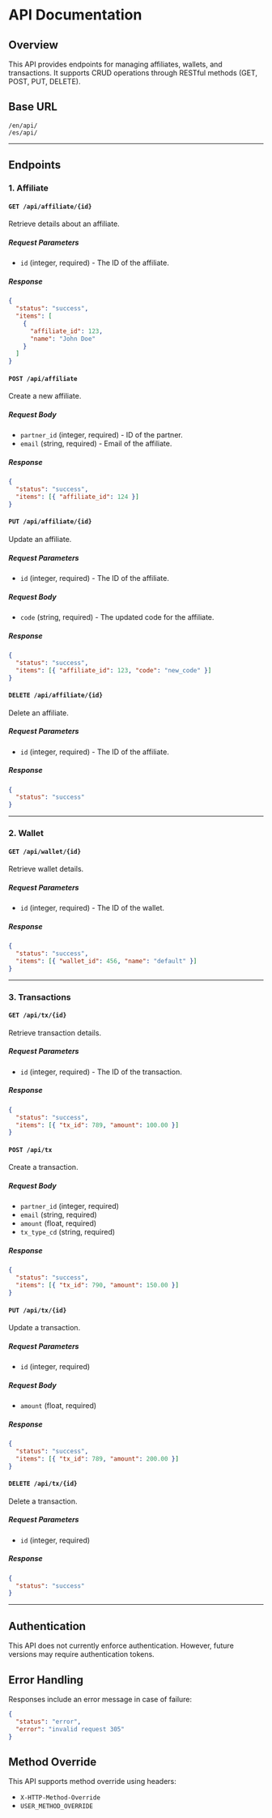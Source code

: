 # API Documentation

## Overview
This API provides endpoints for managing affiliates, wallets, and transactions. It supports CRUD operations through RESTful methods (GET, POST, PUT, DELETE).

## Base URL
```
/en/api/
/es/api/
```

---
## Endpoints

### 1. Affiliate
#### `GET /api/affiliate/{id}`
Retrieve details about an affiliate.
##### Request Parameters
- `id` (integer, required) - The ID of the affiliate.
##### Response
```json
{
  "status": "success",
  "items": [
    {
      "affiliate_id": 123,
      "name": "John Doe"
    }
  ]
}
```

#### `POST /api/affiliate`
Create a new affiliate.
##### Request Body
- `partner_id` (integer, required) - ID of the partner.
- `email` (string, required) - Email of the affiliate.
##### Response
```json
{
  "status": "success",
  "items": [{ "affiliate_id": 124 }]
}
```

#### `PUT /api/affiliate/{id}`
Update an affiliate.
##### Request Parameters
- `id` (integer, required) - The ID of the affiliate.
##### Request Body
- `code` (string, required) - The updated code for the affiliate.
##### Response
```json
{
  "status": "success",
  "items": [{ "affiliate_id": 123, "code": "new_code" }]
}
```

#### `DELETE /api/affiliate/{id}`
Delete an affiliate.
##### Request Parameters
- `id` (integer, required) - The ID of the affiliate.
##### Response
```json
{
  "status": "success"
}
```

---
### 2. Wallet
#### `GET /api/wallet/{id}`
Retrieve wallet details.
##### Request Parameters
- `id` (integer, required) - The ID of the wallet.
##### Response
```json
{
  "status": "success",
  "items": [{ "wallet_id": 456, "name": "default" }]
}
```

---
### 3. Transactions
#### `GET /api/tx/{id}`
Retrieve transaction details.
##### Request Parameters
- `id` (integer, required) - The ID of the transaction.
##### Response
```json
{
  "status": "success",
  "items": [{ "tx_id": 789, "amount": 100.00 }]
}
```

#### `POST /api/tx`
Create a transaction.
##### Request Body
- `partner_id` (integer, required)
- `email` (string, required)
- `amount` (float, required)
- `tx_type_cd` (string, required)
##### Response
```json
{
  "status": "success",
  "items": [{ "tx_id": 790, "amount": 150.00 }]
}
```

#### `PUT /api/tx/{id}`
Update a transaction.
##### Request Parameters
- `id` (integer, required)
##### Request Body
- `amount` (float, required)
##### Response
```json
{
  "status": "success",
  "items": [{ "tx_id": 789, "amount": 200.00 }]
}
```

#### `DELETE /api/tx/{id}`
Delete a transaction.
##### Request Parameters
- `id` (integer, required)
##### Response
```json
{
  "status": "success"
}
```

---
## Authentication
This API does not currently enforce authentication. However, future versions may require authentication tokens.

## Error Handling
Responses include an error message in case of failure:
```json
{
  "status": "error",
  "error": "invalid request 305"
}
```

## Method Override
This API supports method override using headers:
- `X-HTTP-Method-Override`
- `USER_METHOD_OVERRIDE`

